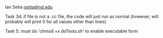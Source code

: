 Ian Setia
isetia@nd.edu

Task 3d: if file is not a .cc file, the code will just run as normal (however, will probably will print 0 for all values other than lines)

Task 5: must do 'chmod +x doTests.sh' to enable executable form
